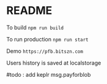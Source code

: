 # README

To build `npm run build` 

To run production `npm run start`

Demo `https://pfb.bitszn.com`

Users history is saved at localstorage

#todo : add keplr msg.payforblob
